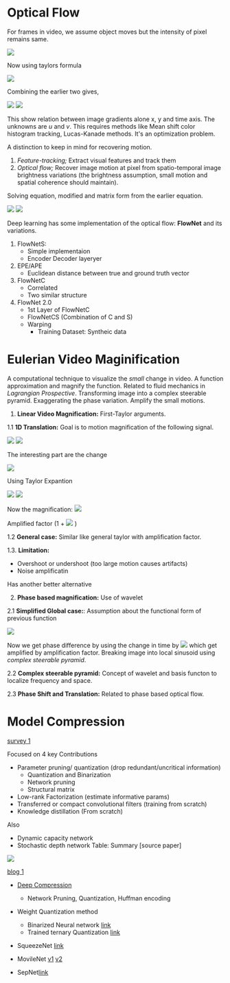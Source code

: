 # Optical Flow
For frames in video, we assume object moves but the intensity of pixel remains same.


<img src="https://latex.codecogs.com/svg.latex?I(x, y, t) = I(x +dx, y+dy, t+dy)">


Now using taylors formula

<img src="https://latex.codecogs.com/svg.latex?I(x +dx, y+dy, t+dy) = I(x, y, t)+ \frac{\delta I}{\delta t} \delta x+ \frac{\delta I}{\delta t}\delta y +\frac{\delta I}{\delta t}\delta t + ...">

Combining the earlier two gives,

<img src="https://latex.codecogs.com/svg.latex?;\frac{\delta I}{\delta t} \delta x+ \frac{\delta I}{\delta t}\delta y +\frac{\delta I}{\delta t}\delta t = 0">

<img src="https://latex.codecogs.com/svg.latex?\Large&space;\frac{\delta I}{\delta t} u+ \frac{\delta I}{\delta t}v +\frac{\delta I}{\delta t} = 0">

This show relation between image gradients alone x, y and time axis. The unknowns are *u* and *v*. This requires methods like Mean shift color histogram tracking, Lucas-Kanade methods. It's an optimization problem.

A distinction to keep in mind for recovering motion.

1. *Feature-tracking;* Extract visual features and track them
2. *Optical flow;*  Recover image motion at pixel from spatio-temporal image brightness variations (the brightness assumption, small motion and spatial coherence should maintain).

Solving equation, modified and matrix form from the earlier equation.

<img src="https://latex.codecogs.com/svg.latex?Au = b">

<img src="https://latex.codecogs.com/svg.latex?A^TAu = A^Tb">

Deep learning has some implementation of the optical flow: **FlowNet** and its variations.

1.	FlowNetS:
       -  Simple implementaion
       -  Encoder Decoder layeryer
2. 	EPE/APE
	- Euclidean distance between true and ground truth vector
3. 	FlowNetC
	- Correlated
	- Two similar structure
4.	FlowNet 2.0
	- 1st Layer of FlowNetC
	-  FlowNetCS (Combination of C and S)
	-  Warping
		- Training Dataset: Syntheic data


# Eulerian Video Maginification
A computational technique to visualize the *small* change in video.  A function approximation and magnify the function. Related to fluid mechanics in *Lagrangian Prospective*.  Transforming image into a complex steerable pyramid. Exaggerating the phase variation. Amplify the small motions.

1.	 **Linear Video Magnification:** First-Taylor arguments.

1.1	**1D Translation:** Goal is to motion magnification of the following signal.

  <img  src = "https://latex.codecogs.com/gif.latex?%5Chat%7BI%7D%28x%2C%20t%29%20%3D%20f%28x-%281&plus;%5Calpha%29%5Cdelta%20t%29">

<img src = "https://latex.codecogs.com/gif.latex?%5Chat%7BI%7D%28x%2C%20t%29%20%5Capprox%20f%28x%29-%20%281&plus;%5Calpha%29%5Cdelta%28t%29%20%5Cfrac%7Bf%28x%29%7D%7B%5Cdelta%20x%7D">

 The interesting part are the change

<img src ="https://latex.codecogs.com/gif.latex?B%28x%2C%20t%29%20%3A%3D%20I%28x%20%2Ct%29%20-%20I%28x%2C%200%29">

Using Taylor Expantion

<img src = "https://latex.codecogs.com/gif.latex?I%28x%2C%20t%29%20%5Capprox%20f%28x%29%20-%20%5Cdelta%28t%29%20%5Cfrac%7Bf%28x%29%7D%7B%5Cdelta%20x%7D">

<img src ="https://latex.codecogs.com/gif.latex?B%28x%2C%20t%29%20%5Capprox%20-%20%5Cdelta%28t%29%20%5Cfrac%7Bf%28x%29%7D%7B%5Cdelta%20x%7D">

Now the magnification:
<img src ='https://latex.codecogs.com/gif.latex?%5Chat%7BI%7D%28x%2C%20t%29%20%3D%20I%28x%2C%20t%29%20&plus;%5Calpha%20B%28x%2C%20t%29'>

Amplified factor (1 + <img src="https://latex.codecogs.com/svg.latex?\alpha"> )

1.2 **General case:** Similar like general taylor with amplification factor.

1.3.  **Limitation:**

- Overshoot or undershoot (too large motion causes artifacts)
- Noise amplificatin

Has another better alternative

2. 	**Phase based magnification:** Use of wavelet

2.1 **Simplified Global case:**: Assumption about the functional form of previous function

<img src = "https://latex.codecogs.com/gif.latex?f%28x%29%20%3D%20%5Csum_%5Comega%20A_%5Comega%20e%5E%7Bi%5Cphi_%5Comega%7D%20e%5E%7Bi_%5Comega%20x%7D">

Now we get phase difference by using the change in time by <img src="https://latex.codecogs.com/svg.latex?\omega \delta (t)"> which get amplified by amplification factor. Breaking image into local sinusoid using *complex steerable pyramid*.

2.2 **Complex steerable pyramid:** Concept of wavelet and basis functon to localize frequency and space.

2.3 **Phase Shift and Translation:** Related to phase based optical flow.



# Model Compression

[survey 1](https://arxiv.org/pdf/1710.09282.pdf)

Focused on 4 key Contributions
- Parameter pruning/ quantization (drop redundant/uncritical information)
  - Quantization and Binarization
  - Network pruning
  - Structural matrix
- Low-rank Factorization (estimate informative params)
- Transferred or compact convolutional filters (training from scratch)
- Knowledge distillation (From scratch)

Also
- Dynamic capacity network
- Stochastic depth network
Table: Summary [source paper]
<img src ="https://d3i71xaburhd42.cloudfront.net/8dd85e38445a5ddb5dd71cabc3c4246de30c014f/2-TableI-1.png">

[blog 1](https://medium.com/zylapp/deep-learning-model-compression-for-image-analysis-methods-and-architectures-398f82b0c06f)

- [Deep Compression](https://arxiv.org/abs/1510.00149)
  - Network Pruning, Quantization, Huffman encoding

- Weight Quantization method
  - Binarized Neural network [link](https://arxiv.org/abs/1602.02830)
  - Trained ternary Quantization [link](https://arxiv.org/abs/1612.01064)

- SqueezeNet [link](https://arxiv.org/abs/1602.07360)

- MovileNet [v1](https://arxiv.org/abs/1704.04861) [v2](https://arxiv.org/abs/1801.04381)

- SepNet[link](https://arxiv.org/abs/1706.03912)
